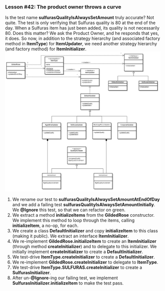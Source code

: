 ### Lesson #42: The product owner throws a curve
Is the test name **sulfurasQualityIsAlwaysSetAmount** truly accurate?  Not quite.  The test is only verifying that Sulfuras quality is 80 at the end of the day.  When a Sulfuras item has just been added, its quality is not necessarily 80.  Does this matter?  We ask the Product Owner, and he responds that yes, it does.
So now, in addition to the strategy hierarchy (and associated factory method in **ItemType**) for **ItemUpdater**, we need another strategy hierarchy (and factory method) for **ItemInitializer**.
![](https://github.com/d215steinberg/GildedRose-Java/blob/startPoint/images/Lesson%20%2342.png)
1. We rename our test to **sulfurasQualityIsAlwaysSetAmountAtEndOfDay** and we add a failing test **sulfurasQualityIsAlwaysSetAmountInitially**.  We **@Ignore** this test, so that we can refactor on green.
2. We extract a method **initializeItems** from the **GildedRose** constructor.  We implement this method to loop through the items, calling **initializeItem**, a no-op, for each.
3. We create a class **DefaultInitializer** and copy **initializeItem** to this class (making it public).  We extract an interface **ItemInitializer**.
4. We re-implement **GildedRose.initializeItem** to create an **ItemInitializer** (through method **createInitializer**) and to delegate to this initializer.  We initially implement **createInitializer** to create a **DefaultInitializer**. 
5. We test-drive **ItemType.createInitializer** to create a **DefaultInitializer**.
6. We re-implement **GildedRose.createInitializer** to delegate to **ItemType**.
7. We test-drive **ItemType.SULFURAS.createInitializer** to create a **SulfurasInitializer**.
8. After un-**@Ignore**-ing our failing test, we implement **SulfurasInitializer.initializeItem** to make the test pass.